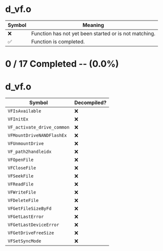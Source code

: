 # d_vf.o
| Symbol | Meaning 
| ------------- | ------------- 
| :x: | Function has not yet been started or is not matching. 
| :white_check_mark: | Function is completed. 


# 0 / 17 Completed -- (0.0%)
# d_vf.o
| Symbol | Decompiled? |
| ------------- | ------------- |
| `VFIsAvailable` | :x: |
| `VFInitEx` | :x: |
| `VF_activate_drive_common` | :x: |
| `VFMountDriveNANDFlashEx` | :x: |
| `VFUnmountDrive` | :x: |
| `VF_path2handleidx` | :x: |
| `VFOpenFile` | :x: |
| `VFCloseFile` | :x: |
| `VFSeekFile` | :x: |
| `VFReadFile` | :x: |
| `VFWriteFile` | :x: |
| `VFDeleteFile` | :x: |
| `VFGetFileSizeByFd` | :x: |
| `VFGetLastError` | :x: |
| `VFGetLastDeviceError` | :x: |
| `VFGetDriveFreeSize` | :x: |
| `VFSetSyncMode` | :x: |
